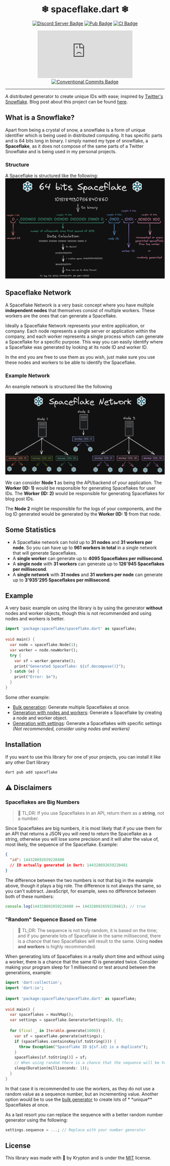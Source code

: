 <div align="center">

# ❄ spaceflake.dart ❄

[![Discord Server Badge](https://img.shields.io/discord/1358456011316396295?logo=discord)](https://discord.gg/xj6y5ZaTMr)
[![Pub Badge](https://img.shields.io/pub/v/spaceflake.svg)](https://pub.dev/packages/spaceflake)
[![CI Badge](https://github.com/kkrypt0nn/spaceflake.dart/actions/workflows/ci.yaml/badge.svg)](https://github.com/kkrypt0nn/spaceflake.dart/actions)

[![Last Commit Badge](https://img.shields.io/github/last-commit/kkrypt0nn/spaceflake.dart)](https://github.com/kkrypt0nn/spaceflake.dart/commits/main)
[![Conventional Commits Badge](https://img.shields.io/badge/Conventional%20Commits-1.0.0-%23FE5196?logo=conventionalcommits&logoColor=white)](https://conventionalcommits.org/en/v1.0.0/)

</div>

---

A distributed generator to create unique IDs with ease; inspired by [Twitter's Snowflake](https://github.com/twitter-archive/snowflake/tree/snowflake-2010). Blog post about this project can be found [here](https://krypton.ninja/blog/generating-unique-ids-with-the-snowflake-algorithm/).

## What is a Snowflake?

Apart from being a crystal of snow, a snowflake is a form of unique identifier which is being used in distributed computing. It has specific parts and is 64 bits long in binary. I simply named my type of snowflake, a **Spaceflake**, as it does not compose of the same parts of a Twitter Snowflake and is being used in my personal projects.

### Structure

A Spaceflake is structured like the following:
![Parts of a 64 bits Spaceflake](https://raw.githubusercontent.com/kkrypt0nn/spaceflake.dart/main/assets/spaceflake_structure.png)

## Spaceflake Network

A Spaceflake Network is a very basic concept where you have multiple **independent nodes** that themselves consist of multiple workers. These workers are the ones that can generate a Spaceflake.

Ideally a Spaceflake Network represents your entire application, or company. Each node represents a single server or application within the company, and each worker represents a single process which can generate a Spaceflake for a specific purpose. This way you can easily identify where a Spaceflake was generated by looking at its node ID and worker ID.

In the end you are free to use them as you wish, just make sure you use these nodes and workers to be able to identify the Spaceflake.

### Example Network

An example network is structured like the following

![A simple Spaceflake Network](https://raw.githubusercontent.com/kkrypt0nn/spaceflake.dart/main/assets/spaceflake_network.png)

We can consider **Node 1** as being the API/backend of your application. The **Worker (ID: 1)** would be responsible for generating Spaceflakes for user IDs. The **Worker (ID: 2)** would be responsible for generating Spaceflakes for blog post IDs.

The **Node 2** might be responsible for the logs of your components, and the log ID generated would be generated by the **Worker (ID: 1)** from that node.

## Some Statistics

- A Spaceflake network can hold up to **31 nodes** and **31 workers per node**. So you can have up to **961 workers in total** in a single network that will generate Spaceflakes.
- A **single worker** can generate up to **4095 Spaceflakes per millisecond**.
- A **single node** with **31 workers** can generate up to **126'945 Spaceflakes per millisecond**.
- A **single network** with **31 nodes** and **31 workers per node** can generate up to **3'935'295 Spaceflakes per millisecond**.

## Example

A very basic example on using the library is by using the generator **without** nodes and worker objects, though this is not recommended and using nodes and workers is better.

```dart
import 'package:spaceflake/spaceflake.dart' as spaceflake;

void main() {
  var node = spaceflake.Node(1);
  var worker = node.newWorker();
  try {
    var sf = worker.generate();
    print("Generated Spaceflake: ${sf.decompose()}");
  } catch (e) {
    print("Error: $e");
  }
}
```

Some other example:

- [Bulk generation](https://raw.githubusercontent.com/kkrypt0nn/spaceflake.dart/main/example/spaceflake_bulk.dart): Generate multiple Spaceflakes at once.
- [Generation with nodes and workers](https://raw.githubusercontent.com/kkrypt0nn/spaceflake.dart/main/example/spaceflake_basic.dart): Generate a Spaceflake by creating a node and worker object.
- [Generation with settings](https://raw.githubusercontent.com/kkrypt0nn/spaceflake.dart/main/example/spaceflake_generate.dart): Generate a Spaceflakes with specific settings _(Not recommended, consider using nodes and workers)_

## Installation

If you want to use this library for one of your projects, you can install it like any other Dart library

```shell
dart pub add spaceflake
```

## ⚠️ Disclaimers

### Spaceflakes are Big Numbers

> 📜 TL;DR: If you use Spaceflakes in an API, return them as a **string**, not a number.

Since Spaceflakes are big numbers, it is most likely that if you use them for an API that returns a JSON you will need to return the Spaceflake as a string, otherwise you will lose some precision and it will alter the value of, most likely, the sequence of the Spaceflake. Example:

```json
{
  "id": 144328692659220480
  // ID actually generated in Dart: 144328692659220481
}
```

The difference between the two numbers is not that big in the example above, though it plays a big role. The difference is not always the same, so you can't subtract. JavaScript, for example, sees no difference between both of these numbers:

```js
console.log(144328692659220480 == 144328692659220481); // true
```

### "Random" Sequence Based on Time

> 📜 TL;DR: The sequence is not truly random, it is based on the time; and if you generate lots of Spaceflake in the same
> millisecond, there is a chance that two Spaceflakes will result to the same. Using **nodes and workers** is highly
> recommended.

When generating lots of Spaceflakes in a really short time and without using a worker, there is a chance that the same ID is generated twice. Consider making your program sleep for 1 millisecond or test around between the generations, example:

```dart
import 'dart:collection';
import 'dart:io';

import 'package:spaceflake/spaceflake.dart' as spaceflake;

void main() {
  var spaceflakes = HashMap();
  var settings = spaceflake.GeneratorSettings(0, 0);

  for (final _ in Iterable.generate(1000)) {
    var sf = spaceflake.generate(settings);
    if (spaceflakes.containsKey(sf.toString())) {
      throw Exception("Spaceflake ID ${sf.id} is a duplicate");
    }
    spaceflakes[sf.toString()] = sf;
    // When using random there is a chance that the sequence will be twice the same due to Dart's speed, hence using a worker is better. We wait a millisecond to make sure it's different.
    sleep(Duration(milliseconds: 1));
  }
}
```

In that case it is recommended to use the workers, as they do not use a random value as a sequence number, but an
incrementing value. Another option would be to use the [bulk generator](https://raw.githubusercontent.com/kkrypt0nn/spaceflake.dart/main/example/spaceflake_bulk.dart) to create lots of \*
\*unique\*\* Spaceflakes at once.

As a last resort you can replace the sequence with a better random number generator using the following:

```dart
settings.sequence = ...; // Replace with your number generator
```

## License

This library was made with 💜 by Krypton and is under the [MIT](https://raw.githubusercontent.com/kkrypt0nn/spaceflake.dart/main/LICENSE) license.
